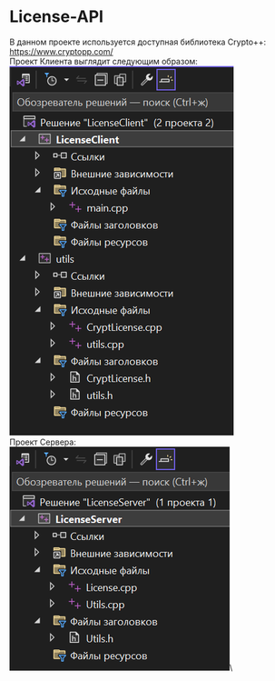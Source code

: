 # License-API
В данном проекте используется доступная библиотека Crypto++: https://www.cryptopp.com/ \
Проект Клиента выглядит следующим образом:\
![alt text](https://github.com/matematu4ka/License-API/blob/main/Клиент.png)\
Проект Сервера:\
![alt text](https://github.com/matematu4ka/License-API/blob/main/Сервер.png)\
